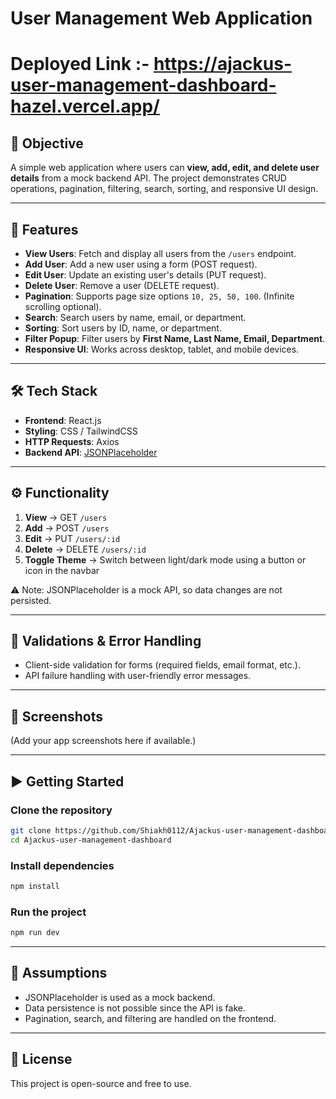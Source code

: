 # User Management Web Application  
# Deployed Link :- https://ajackus-user-management-dashboard-hazel.vercel.app/

## 📌 Objective  
A simple web application where users can **view, add, edit, and delete user details** from a mock backend API. The project demonstrates CRUD operations, pagination, filtering, search, sorting, and responsive UI design.  

---

## 🚀 Features  
- **View Users**: Fetch and display all users from the `/users` endpoint.  
- **Add User**: Add a new user using a form (POST request).  
- **Edit User**: Update an existing user's details (PUT request).  
- **Delete User**: Remove a user (DELETE request).  
- **Pagination**: Supports page size options `10, 25, 50, 100`. (Infinite scrolling optional).  
- **Search**: Search users by name, email, or department.  
- **Sorting**: Sort users by ID, name, or department.  
- **Filter Popup**: Filter users by **First Name, Last Name, Email, Department**.  
- **Responsive UI**: Works across desktop, tablet, and mobile devices.  

---

## 🛠️ Tech Stack  
- **Frontend**: React.js  
- **Styling**: CSS / TailwindCSS 
- **HTTP Requests**: Axios 
- **Backend API**: [JSONPlaceholder](https://jsonplaceholder.typicode.com/users)  

---

## ⚙️ Functionality  
1. **View** → GET `/users`  
2. **Add** → POST `/users`  
3. **Edit** → PUT `/users/:id`  
4. **Delete** → DELETE `/users/:id`
5. **Toggle Theme** → Switch between light/dark mode using a button or icon in the navbar

⚠️ Note: JSONPlaceholder is a mock API, so data changes are not persisted.  

---

## 🧾 Validations & Error Handling  
- Client-side validation for forms (required fields, email format, etc.).  
- API failure handling with user-friendly error messages.  

---

## 📸 Screenshots  
(Add your app screenshots here if available.)  

---

## ▶️ Getting Started  

### Clone the repository  
```bash
git clone https://github.com/Shiakh0112/Ajackus-user-management-dashboard
cd Ajackus-user-management-dashboard
```  

### Install dependencies  
```bash
npm install
```  

### Run the project  
```bash
npm run dev
```  

---

## 📌 Assumptions  
- JSONPlaceholder is used as a mock backend.  
- Data persistence is not possible since the API is fake.  
- Pagination, search, and filtering are handled on the frontend.  

---

## 📄 License  
This project is open-source and free to use.  
